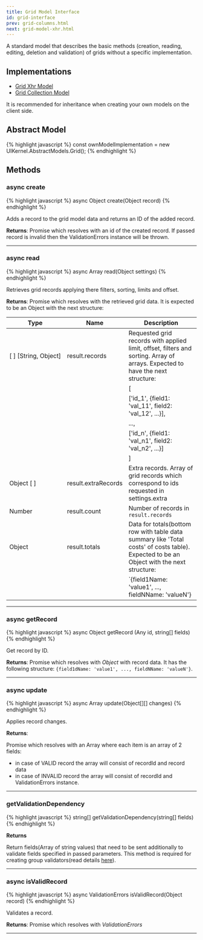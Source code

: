 ```yaml
---
title: Grid Model Interface
id: grid-interface
prev: grid-columns.html
next: grid-model-xhr.html
---
```


A standard model that describes the basic methods  (creation, reading, editing, deletion and validation) of grids without a specific implementation.

## Implementations
* [Grid Xhr Model](/docs/grid-model-xhr.html)
* [Grid Collection Model](/docs/grid-model-collection.html)

It is recommended for inheritance when creating your own models on the client side.

## Abstract Model

{% highlight javascript %}
  const ownModelImplementation = new UIKernel.AbstractModels.Grid();
{% endhighlight %}

## Methods

### async create

{% highlight javascript %}
  async Object create(Object record)
{% endhighlight %}

Adds a record to the grid model data and returns an ID of the added record.

**Returns**: Promise which resolves with an id of the created record.
             If passed record is invalid then the ValidationErrors instance will be thrown.

----

### async read

{% highlight javascript %}
  async Array read(Object settings)
{% endhighlight %}

Retrieves grid records applying there filters, sorting, limits and offset.

**Returns**: Promise which resolves with the retrieved grid data. It is expected to be an Object with the next structure:

| Type                                                              | Name                | Description                                               |
|-------------------------------------------------------------------|---------------------|-----------------------------------------------------------|
| <span style="white-space:nowrap;"> [ ] \[String, Object\] </span> | result.records      | Requested grid records with applied limit, offset, filters and sorting. Array of arrays. Expected to have the next structure:             |
|                                                                   |                     | [                                                                                                               |
|                                                                   |                     |   ['id_1', {field1: 'val_11', field2: 'val_12', ...}],                                                          |
|                                                                   |                     |   ...,                                                                                                          |
|                                                                   |                     |   ['id_n', {field1: 'val_n1', field2: 'val_n2', ...}]                                                           |
|                                                                   |                     | ]     
| Object [ ]                                                        | result.extraRecords | Extra records. Array of grid records which correspond to ids requested in settings.extra                                         |
| Number                                                            | result.count        | Number of records in `result.records`                                                                                                       |
| Object                                                            | result.totals       | Data for totals(bottom row with table data summary like 'Total costs' of costs table). Expected to be an Object with the next structure:  |
|                                                                   |                     | `{field1Name: 'value1', ..., fieldNName: 'valueN'} 

---

### async getRecord

{% highlight javascript %}
  async Object getRecord (Any id, string[] fields)
{% endhighlight %}

Get record by ID.

**Returns**: Promise which resolves with *Object* with record data. 
             It has the following structure: `{field1dName: 'value1', ..., fieldNName: 'valueN'}`.

---

### async update

{% highlight javascript %}
  async Array update(Object[][] changes)
{% endhighlight %}

Applies record changes.

**Returns**:

Promise which resolves with an Array where each item is an array of 2 fields:
 - in case of VALID record the array will consist of recordId and record data
 - in case of INVALID record the array will consist of recordId and ValidationErrors instance.

---

### getValidationDependency

{% highlight javascript %}
  string[] getValidationDependency(string[] fields)
{% endhighlight %}

**Returns**

Return fields(Array of string values) that need to be sent additionally to validate fields specified in passed parameters.
This method is required for creating group validators\(read details [here](/validator.html)\).

---

### async isValidRecord

{% highlight javascript %}
  async ValidationErrors isValidRecord(Object record)
{% endhighlight %}

Validates a record.

**Returns**: Promise which resolves with *ValidationErrors*

---
